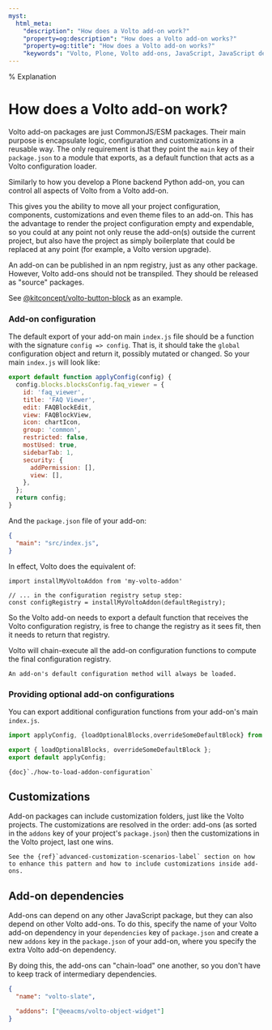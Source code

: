 ```yaml
---
myst:
  html_meta:
    "description": "How does a Volto add-on work?"
    "property=og:description": "How does a Volto add-on works?"
    "property=og:title": "How does a Volto add-on works?"
    "keywords": "Volto, Plone, Volto add-ons, JavaScript, JavaScript dependencies"
---
```

% Explanation
# How does a Volto add-on work?

Volto add-on packages are just CommonJS/ESM packages.
Their main purpose is encapsulate logic, configuration and customizations in a reusable way.
The only requirement is that they point the `main` key of their `package.json` to a module that exports, as a default function that acts as a Volto configuration loader.

Similarly to how you develop a Plone backend Python add-on, you can control all aspects of Volto from a Volto add-on.

This gives you the ability to move all your project configuration, components, customizations and even theme files to an add-on.
This has the advantage to render the project configuration empty and expendable, so you could at any point not only reuse the add-on(s) outside the current project, but also have the project as simply boilerplate that could be replaced at any point (for example, a Volto version upgrade).

An add-on can be published in an npm registry, just as any other package.
However, Volto add-ons should not be transpiled.
They should be released as "source" packages.

See [@kitconcept/volto-button-block](https://github.com/kitconcept/volto-button-block) as an example.

### Add-on configuration

The default export of your add-on main `index.js` file should be a function with
the signature `config => config`.
That is, it should take the `global` configuration object and return it, possibly mutated or changed.
So your main `index.js` will look like:

```js
export default function applyConfig(config) {
  config.blocks.blocksConfig.faq_viewer = {
    id: 'faq_viewer',
    title: 'FAQ Viewer',
    edit: FAQBlockEdit,
    view: FAQBlockView,
    icon: chartIcon,
    group: 'common',
    restricted: false,
    mostUsed: true,
    sidebarTab: 1,
    security: {
      addPermission: [],
      view: [],
    },
  };
  return config;
}
```

And the `package.json` file of your add-on:

```json
{
  "main": "src/index.js",
}
```

In effect, Volto does the equivalent of:

```
import installMyVoltoAddon from 'my-volto-addon'

// ... in the configuration registry setup step:
const configRegistry = installMyVoltoAddon(defaultRegistry);
```

So the Volto add-on needs to export a default function that receives the Volto configuration registry, is free to change the registry as it sees fit, then it needs to return that registry.

Volto will chain-execute all the add-on configuration functions to compute the final configuration registry.

```{info}
An add-on's default configuration method will always be loaded.
```

### Providing optional add-on configurations

You can export additional configuration functions from your add-on's main
`index.js`.

```js
import applyConfig, {loadOptionalBlocks,overrideSomeDefaultBlock} from './config';

export { loadOptionalBlocks, overrideSomeDefaultBlock };
export default applyConfig;
```

```{seealso}
{doc}`./how-to-load-addon-configuration`
```

## Customizations

Add-on packages can include customization folders, just like the Volto projects.
The customizations are resolved in the order: add-ons (as sorted in the `addons` key of your project's `package.json`) then the customizations in the Volto project, last one wins.

```{tip}
See the {ref}`advanced-customization-scenarios-label` section on how to enhance this pattern and how to include customizations inside add-ons.
```

## Add-on dependencies

Add-ons can depend on any other JavaScript package, but they can also depend on other Volto add-ons.
To do this, specify the name of your Volto add-on dependency in your `dependencies` key of `package.json` and create a new `addons` key in the `package.json` of your add-on, where you specify the extra Volto add-on dependency.

By doing this, the add-ons can "chain-load" one another, so you don't have to keep track of intermediary dependencies.

```json
{
  "name": "volto-slate",

  "addons": ["@eeacms/volto-object-widget"]
}
```
